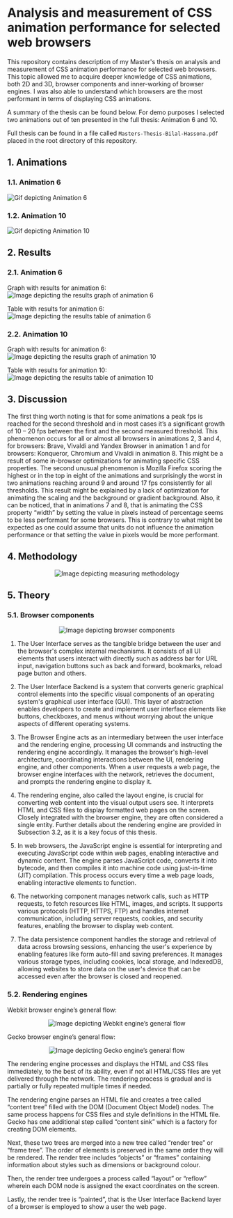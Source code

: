 # Analysis and measurement of CSS animation performance for selected web browsers

This repository contains description of my Master's thesis on analysis and measurement of CSS animation performance for selected web browsers. This topic allowed me to acquire deeper knowledge of CSS animations, both 2D and 3D, browser components and inner-working of browser engines. I was also able to understand which browsers are the most performant in terms of displaying CSS animations.

A summary of the thesis can be found below. For demo purposes I selected two animations out of ten presented in the full thesis: Animation 6 and 10.

Full thesis can be found in a file called `Masters-Thesis-Bilal-Hassona.pdf` placed in the root directory of this repository.

## 1. Animations

### 1.1. Animation 6

![Gif depicting Animation 6](Readme-Files/Animations/Animation-6.gif "Animation 6")

### 1.2. Animation 10

![Gif depicting Animation 10](Readme-Files/Animations/Animation-10.gif "Animation 10")

## 2. Results

### 2.1. Animation 6

Graph with results for animation 6:
![Image depicting the results graph of animation 6](Readme-Files/Results-Graphs/Animation-6.png?raw=true "Results graph of animation 6")

Table with results for animation 6:
![Image depicting the results table of animation 6](Readme-Files/Results-Numeric-Tables/Table-6.png?raw=true "Results table of animation 6")

### 2.2. Animation 10

Graph with results for animation 6:
![Image depicting the results graph of animation 10](Readme-Files/Results-Graphs/Animation-10.png?raw=true "Results graph of animation 10")

Table with results for animation 10:
![Image depicting the results table of animation 10](Readme-Files/Results-Numeric-Tables/Table-10.png?raw=true "Results table of animation 10")

## 3. Discussion

The first thing worth noting is that for some animations a peak fps is reached for the second threshold and in most cases it’s a significant growth of 10 – 20 fps between the first and the second measured threshold. This phenomenon occurs for all or almost all browsers in animations 2, 3 and 4, for browsers: Brave, Vivaldi and Yandex Browser in animation 1 and for browsers: Konqueror, Chromium and Vivaldi in animation 8. This might be a result of some in-browser optimizations for animating specific CSS properties.
The second unusual phenomenon is Mozilla Firefox scoring the highest or in the top in eight of the animations and surprisingly the worst in two animations reaching around 9 and around 17 fps consistently for all thresholds. This result might be explained by a lack of optimization for animating the scaling and the background or gradient background.
Also, it can be noticed, that in animations 7 and 8, that is animating the CSS property “width” by setting the value in pixels instead of percentage seems to be less performant for some browsers. This is contrary to what might be expected as one could assume that units do not influence the animation performance or that setting the value in pixels would be more performant.

## 4. Methodology

<p align="center">
   <img src="Readme-Files/Measuring-Methodology.png" alt="Image depicting measuring methodology" title="Measuring methodology"/>
</p>

## 5. Theory

### 5.1. Browser components

<p align="center">
   <img src="Readme-Files/Browser-Components.png" alt="Image depicting browser components" title="Browser components"/>
</p>

1. The User Interface serves as the tangible bridge between the user and the browser's complex internal mechanisms. It consists of all UI elements that users interact with directly such as address bar for URL input, navigation buttons such as back and forward, bookmarks, reload page button and others.

2. The User Interface Backend is a system that converts generic graphical control elements into the specific visual components of an operating system's graphical user interface (GUI). This layer of abstraction enables developers to create and implement user interface elements like buttons, checkboxes, and menus without worrying about the unique aspects of different operating systems.

3. The Browser Engine acts as an intermediary between the user interface and the rendering engine, processing UI commands and instructing the rendering engine accordingly. It manages the browser's high-level architecture, coordinating interactions between the UI, rendering engine, and other components. When a user requests a web page, the browser engine interfaces with the network, retrieves the document, and prompts the rendering engine to display it.

4. The rendering engine, also called the layout engine, is crucial for converting web content into the visual output users see. It interprets HTML and CSS files to display formatted web pages on the screen. Closely integrated with the browser engine, they are often considered a single entity. Further details about the rendering engine are provided in Subsection 3.2, as it is a key focus of this thesis.

5. In web browsers, the JavaScript engine is essential for interpreting and executing JavaScript code within web pages, enabling interactive and dynamic content. The engine parses JavaScript code, converts it into bytecode, and then compiles it into machine code using just-in-time (JIT) compilation. This process occurs every time a web page loads, enabling interactive elements to function.

6. The networking component manages network calls, such as HTTP requests, to fetch resources like HTML, images, and scripts. It supports various protocols (HTTP, HTTPS, FTP) and handles internet communication, including server requests, cookies, and security features, enabling the browser to display web content.

7. The data persistence component handles the storage and retrieval of data across browsing sessions, enhancing the user's experience by enabling features like form auto-fill and saving preferences. It manages various storage types, including cookies, local storage, and IndexedDB, allowing websites to store data on the user's device that can be accessed even after the browser is closed and reopened.

### 5.2. Rendering engines

Webkit browser engine’s general flow:

<p align="center">
   <img src="Readme-Files/Rendering-Engines-Webkit.png" alt="Image depicting Webkit engine’s general flow" title="Webkit engine’s general flow"/>
</p>

Gecko browser engine’s general flow:

<p align="center">
   <img src="Readme-Files/Rendering-Engines-Gecko.png" alt="Image depicting Gecko engine’s general flow" title="Gecko engine’s general flow"/>
</p>

The rendering engine processes and displays the HTML and CSS files immediately, to the best of its ability, even if not all HTML/CSS files are yet delivered through the network. The rendering process is gradual and is partially or fully repeated multiple times if needed.

The rendering engine parses an HTML file and creates a tree called “content tree” filled with the DOM (Document Object Model) nodes. The same process happens for CSS files and style definitions in the HTML file. Gecko has one additional step called “content sink” which is a factory for creating DOM elements.

Next, these two trees are merged into a new tree called “render tree” or “frame tree”. The order of elements is preserved in the same order they will be rendered. The render tree includes “objects” or “frames” containing information about styles such as dimensions or background colour.

Then, the render tree undergoes a process called “layout” or “reflow” wherein each DOM node is assigned the exact coordinates on the screen.

Lastly, the render tree is “painted”, that is the User Interface Backend layer of a browser is employed to show a user the web page.




